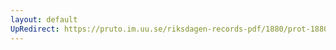 ```yaml
---
layout: default
UpRedirect: https://pruto.im.uu.se/riksdagen-records-pdf/1880/prot-1880--ak--008.pdf
---
```

